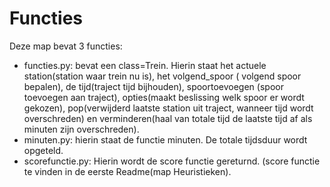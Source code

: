 # Functies

Deze map bevat 3 functies:
- functies.py: bevat een class=Trein.
Hierin staat het actuele station(station waar trein nu is), het volgend_spoor (
volgend spoor bepalen), de tijd(traject tijd bijhouden), spoortoevoegen (spoor 
toevoegen aan traject), opties(maakt beslissing welk spoor er wordt gekozen), 
pop(verwijderd laatste station uit traject, wanneer tijd wordt overschreden) en
 verminderen(haal van totale tijd de laatste tijd af als minuten zijn overschreden).
- minuten.py: hierin staat de functie minuten. De totale tijdsduur wordt opgeteld.
- scorefunctie.py: Hierin wordt de score functie gereturnd. (score functie te 
vinden in de eerste Readme(map Heuristieken). 

